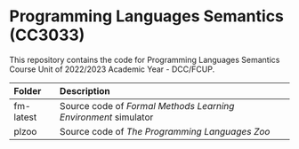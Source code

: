 # Programming Languages Semantics (CC3033)
This repository contains the code for Programming Languages Semantics Course Unit of 2022/2023 Academic Year - DCC/FCUP.

| Folder    | Description |
| :----------- | :-----------------------------------------------------------------------------------------|
| fm-latest | Source code of *Formal Methods Learning Environment* simulator |
| plzoo | Source code of *The Programming Languages Zoo* |
